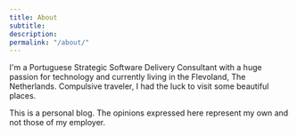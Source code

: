 ```yaml
---
title: About
subtitle: 
description: 
permalink: "/about/"
---
```


I'm a Portuguese Strategic Software Delivery Consultant with a huge passion for technology and currently living in the Flevoland, The Netherlands. Compulsive traveler, I had the luck to visit some beautiful places.

This is a personal blog. The opinions expressed here represent my own and not those of my employer.